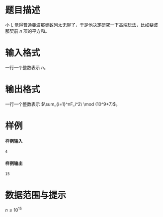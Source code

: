
# 题目描述

小 L 觉得普通斐波那契数列太无聊了，于是他决定研究一下高端玩法，比如斐波那契前 $n$ 项的平方和。

# 输入格式

一行一个整数表示 $n$。

# 输出格式

一行一个整数表示 $\sum_{i=1}^nF_i^2\ \mod (10^9+7)$。

# 样例

#### 样例输入
```plain
4
```
#### 样例输出
```plain
15
```

# 数据范围与提示

$n \le 10^{15}$

